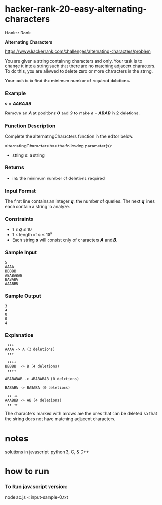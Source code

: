 # hacker-rank-20-easy-alternating-characters

Hacker Rank

**Alternating Characters**

https://www.hackerrank.com/challenges/alternating-characters/problem

You are given a string containing characters  and  only. Your task is to change it into a string such that there are no matching adjacent characters. To do this, you are allowed to delete zero or more characters in the string.

Your task is to find the minimum number of required deletions.

### **Example**

***s*** = ***AABAAB***

Remove an ***A*** at positions ***0***  and ***3*** to make ***s*** = ***ABAB*** in 2 deletions.

### **Function Description**

Complete the alternatingCharacters function in the editor below.

alternatingCharacters has the following parameter(s):

- string s: a string

### **Returns**

- int: the minimum number of deletions required

### **Input Format**

The first line contains an integer ***q***, the number of queries.
The next ***q*** lines each contain a string  to analyze.

### **Constraints**

- 1 ≤ ***q*** ≤ 10
- 1 ≤ length of ***s*** ≤ 10⁵
- Each string ***s*** will consist only of characters ***A*** and ***B***.

### **Sample Input**

```
5
AAAA
BBBBB
ABABABAB
BABABA
AAABBB
```

### **Sample Output**

```
3
4
0
0
4
```

### **Explanation**

```
 ↓↓↓
AAAA -> A (3 deletions)
 ↑↑↑

 ↓↓↓↓
BBBBB  -> B (4 deletions)
 ↑↑↑↑

ABABABAB -> ABABABAB (0 deletions)

BABABA -> BABABA (0 deletions)

 ↓↓ ↓↓
AAABBB -> AB (4 deletions)
 ↑↑ ↑↑
```

The characters marked with arrows are the ones that can be deleted so that the string does not have matching adjacent characters.

# **notes**

solutions in javascript, python 3, C, & C++ 

# **how to run**

### **To Run javascript version:**

node ac.js < input-sample-0.txt 
